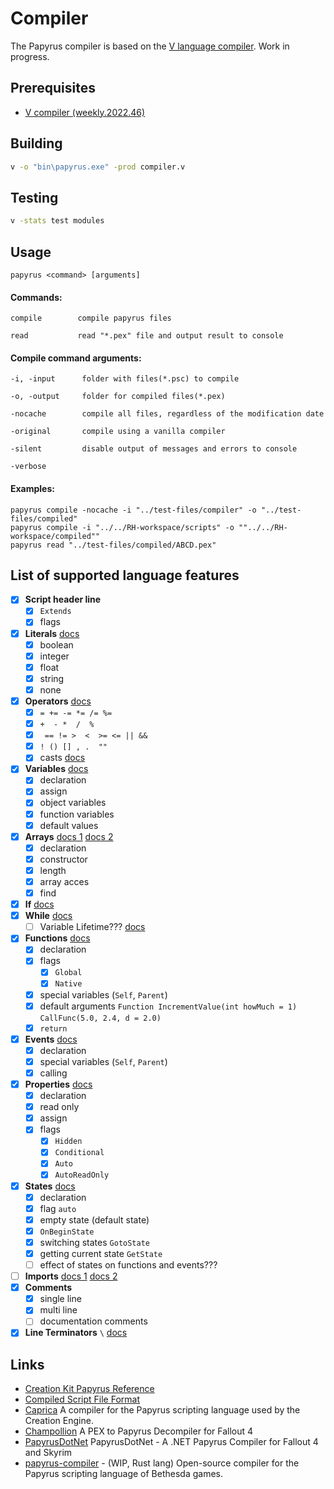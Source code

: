 # Compiler

The Papyrus compiler is based on the [V language compiler](https://github.com/vlang/v/tree/master/vlib/v). Work in progress.

## Prerequisites

  - [V compiler (weekly.2022.46)](https://github.com/vlang/v/releases/tag/weekly.2022.46)

## Building

```bash
v -o "bin\papyrus.exe" -prod compiler.v
```

## Testing

```bash
v -stats test modules
```

## Usage

```papyrus <command> [arguments]```

#### Commands:

```
compile        compile papyrus files

read           read "*.pex" file and output result to console
```

#### Сompile command arguments:

```
-i, -input      folder with files(*.psc) to compile

-o, -output     folder for compiled files(*.pex)

-nocache        compile all files, regardless of the modification date

-original       compile using a vanilla compiler

-silent         disable output of messages and errors to console

-verbose
```

#### Examples:

```
papyrus compile -nocache -i "../test-files/compiler" -o "../test-files/compiled"
papyrus compile -i "../../RH-workspace/scripts" -o ""../../RH-workspace/compiled""
papyrus read "../test-files/compiled/ABCD.pex"
```

## List of supported language features

- [x] **Script header line**
  - [x] `Extends`
  - [x] flags
- [x] **Literals** [docs](https://www.creationkit.com/index.php?title=Literals_Reference)
  - [x] boolean
  - [x] integer
  - [x] float
  - [x] string
  - [x] none
- [x] **Operators** [docs](https://www.creationkit.com/index.php?title=Operator_Reference)
  - [x] `= += -= *= /= %=`
  - [x] `+  - *  /  %`
  - [x] ` == != >  <  >= <= || &&`
  - [x] `! () [] , .  ""`
  - [x] casts [docs](https://www.creationkit.com/index.php?title=Cast_Reference)
- [x] **Variables** [docs](https://www.creationkit.com/index.php?title=Variable_Reference)
  - [x] declaration
  - [x] assign
  - [x] object variables
  - [x] function variables
  - [x] default values
- [x] **Arrays** [docs 1](https://www.creationkit.com/index.php?title=Array_Reference) [docs 2](https://www.creationkit.com/index.php?title=Arrays_(Papyrus))
  - [x] declaration
  - [x] constructor
  - [x] length
  - [x] array acces
  - [x] find
- [x] **If** [docs](https://www.creationkit.com/index.php?title=Statement_Reference#If_Statement)
- [x] **While** [docs](https://www.creationkit.com/index.php?title=Statement_Reference#While_Statement)
  - [ ] Variable Lifetime??? [docs](https://www.creationkit.com/index.php?title=Statement_Reference#While_and_Variable_Lifetime)
- [x] **Functions** [docs](https://www.creationkit.com/index.php?title=Function_Reference)
  - [x] declaration
  - [x] flags
    - [x] `Global`
    - [x] `Native`
  - [x] special variables (`Self`, `Parent`)
  - [x] default arguments `Function IncrementValue(int howMuch = 1)` `CallFunc(5.0, 2.4, d = 2.0)`
  - [x] `return`
- [x] **Events** [docs](https://www.creationkit.com/index.php?title=Events_Reference)
  - [x] declaration
  - [x] special variables (`Self`, `Parent`) 
  - [x] calling
- [x] **Properties** [docs](https://www.creationkit.com/index.php?title=Property_Reference)
  - [x] declaration
  - [x] read only
  - [x] assign
  - [x] flags
    - [x] `Hidden`
    - [x] `Conditional`
    - [x] `Auto`
    - [x] `AutoReadOnly`
- [x] **States** [docs](https://www.creationkit.com/index.php?title=State_Reference)
  - [x] declaration
  - [x] flag `auto`
  - [x] empty state (default state)
  - [x] `OnBeginState`
  - [x] switching states `GotoState`
  - [x] getting current state `GetState`
  - [ ] effect of states on functions and events???
- [ ] **Imports** [docs 1](https://www.creationkit.com/index.php?title=Script_File_Structure#Imports) [docs 2](https://www.creationkit.com/index.php?title=Function_Reference#Calling_Functions)
- [x] **Comments**
  - [x] single line
  - [x] multi line
  - [ ] documentation comments
- [x] **Line Terminators** `\` [docs](https://www.creationkit.com/index.php?title=Script_File_Structure#Line_Terminators)

## Links

- [Creation Kit Papyrus Reference](https://www.creationkit.com/index.php?title=Category:Papyrus)
- [Compiled Script File Format](https://en.uesp.net/wiki/Skyrim_Mod:Compiled_Script_File_Format)
- [Caprica](https://github.com/Orvid/Caprica)
A compiler for the Papyrus scripting language used by the Creation Engine.
- [Champollion](https://github.com/Orvid/Champollion)
A PEX to Papyrus Decompiler for Fallout 4
- [PapyrusDotNet](https://github.com/zerratar/PapyrusDotNet)
PapyrusDotNet - A .NET Papyrus Compiler for Fallout 4 and Skyrim
- [papyrus-compiler](https://github.com/open-papyrus/papyrus-compiler) - (WIP, Rust lang) Open-source compiler for the Papyrus scripting language of Bethesda games.